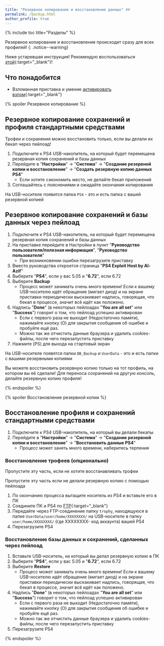 ```yaml
---
title: "Резервное копирование и восстановление данных" ##
permalink: /backup.html
author_profile: true
---
```


{% include toc title="Разделы" %}

Резервное копирование и восстановление происходит сразу для всех профилей! 
{: .notice--warning}

Ниже устаревшая инструкция! Рекомендую воспользоваться [этой](http://4pda.ru/forum/index.php?showtopic=885825&st=8500##entry82492173){:target="_blank"}!

## Что понадобится 

* Взломанная приставка и умение [активировать взлом](start-hen){:target="_blank"}

{% spoiler Резервное копирование %}

## Резервное копирование сохранений и профиля стандартными средствами 

Трофеи и сохранения можно восстановить только, если вы делали их бекап через пейлоад!

1. Подключите к PS4 USB-накопитель, на который будет перемещена резервная копия сохранений и базы данных
1. Перейдите в "**Настройки**" -> "**Система**" -> "**Создание резервной копии и восстановление**" -> "**Создать резервную копию данных PS4**"
	* Если хотите сэкономить место, не делайте бекап приложений 
1. Соглашайтесь с пояснениями и ожидайте окончания копирования 

На USB-носителе появится папка `PS4` - это и есть папка с вашей резервной копией

## Резервное копирование сохранений и базы данных через пейлоад

1. Подключите к PS4 USB-накопитель, на который будет перемещена резервная копия сохранений и базы данных
1. На приставке перейдите в Настройки в пункт "**Руководство пользователя/полезная информация**", "**Руководство пользователя**"
	+ При возникновении ошибки перезагрузите приставку
1. Вместо руководства откроется страница "**PS4 Exploit Host by Al-Azif**" 
1. Выберите "**PS4**", если у вас 5.05 и "**6.72**", если 6.72
1. Выберите **Backup**
	* Процесс может занимать очень много времени! Если к вашему USB-носителю идёт обращение (мигает диод) и на экране приставки  периодически выскакивает надпись, говорящая, что бекап в процессе, значит всё идёт как положено. 
1. Надпись "**Done**" (в некоторых пейлоадах "**You are all set**" или "**Success**") говорит о том, что пейлоад успешно активирован
	* Если с первого раза не выходит (Недостаточно памяти), нажимайте кнопку (O) для закрытия сообщения об ошибке и пробуйте ещё раз. 
	* Можно так же отчистить данные браузера и удалить cookies-файлы, после чего перезапустить приставку
1. Нажмите (PS) для выхода на стартовый экран

На USB-носителе появятся папки `DB_Backup` и `UserData` - это и есть папки с вашими резервными копиями

Вы можете восстановить резервную копию только на тот профиль, на котором вы её сделали! Для переноса сохранений на другую консоль, делайте резервную копию профиля!

{% endspoiler %}

{% spoiler Восстановление резервной копии %}

## Восстановление профиля и сохранений стандартными средствами 

1. Подключите к PS4 USB-накопитель, на который вы делали бекапы
1. Перейдите в "**Настройки**" -> "**Система**" -> "**Создание резервной копии и восстановление**" -> "**Восстановить данные PS4**"
	* Процесс может занять много времени, наберитесь терпения 

### Восстановление трофеев (опционально)

Пропустите эту часть, если не хотите восстанавливать трофеи

Пропустите эту часть если не делали резервную копию с помощью пейлоада
	
1. По окончанию процесса вытащите носитель из PS4 и вставьте его в ПК
1. Соедините ПК и PS4 по [FTP](ftp){:target="_blank"}
1. Передайте через FTP-соединение папку `trophy`, находящуюся в папке `UserData/user/home/XXXXXXXX/` на USB-носителе в папку `user/home/XXXXXXXX/` (где XXXXXXXX- код аккаунта) вашей PS4 
1. Перезагрузите PS4 

### Восстановление базы данных и сохранений, сделанных через пейлоад 

1. Вставьте USB-носитель, на который вы делал резервную копию в ПК 
1. Выберите "**PS4**", если у вас 5.05 и "**6.72**", если 6.72
1. Выберите **Restore**
	* Процесс может занимать очень много времени! Если к вашему USB-носителю идёт обращение (мигает диод) и на экране приставки периодически выскакивает надпись, говорящая, что бекап в процессе, значит всё идёт как положено. 
1. Надпись "**Done**" (в некоторых пейлоадах "**You are all set**" или "**Success**") говорит о том, что пейлоад успешно активирован
	* Если с первого раза не выходит (Недостаточно памяти), нажимайте кнопку (O) для закрытия сообщения об ошибке и пробуйте ещё раз. 
	* Можно так же отчистить данные браузера и удалить cookies-файлы, после чего перезапустить приставку
1. Перезагрузите PS4 

{% endspoiler %}